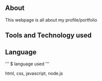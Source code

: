 ## About
This webpage is all about my profile/portfolio


## Tools and Technology used
## Language

'''
$ language used
'''

html, css, javascript, node.js

